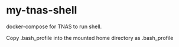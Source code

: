 # my-tnas-shell

docker-compose for TNAS to run shell.

Copy .bash_profile into the mounted home directory as .bash_profile
